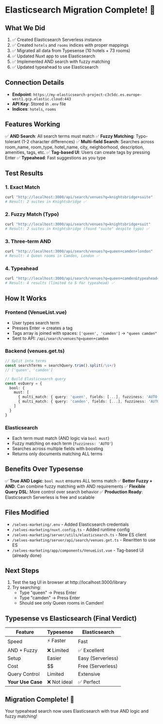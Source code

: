 # Elasticsearch Migration Complete! 🎉

## What We Did
1. ✅ Created Elasticsearch Serverless instance
2. ✅ Created `hotels` and `rooms` indices with proper mappings
3. ✅ Migrated all data from Typesense (10 hotels + 73 rooms)
4. ✅ Updated Nuxt app to use Elasticsearch
5. ✅ Implemented AND search with fuzzy matching
6. ✅ Updated typeahead to use Elasticsearch

## Connection Details
- **Endpoint**: `https://my-elasticsearch-project-c3c5dc.es.europe-west1.gcp.elastic.cloud:443`
- **API Key**: Stored in `.env` file
- **Indices**: `hotels`, `rooms`

## Features Working
✅ **AND Search**: All search terms must match
✅ **Fuzzy Matching**: Typo-tolerant (1-2 character differences)
✅ **Multi-field Search**: Searches across room_name, room_type, hotel_name, city, neighborhood, description, amenities, tags, etc.
✅ **Tag-based UI**: Users can create tags by pressing Enter
✅ **Typeahead**: Fast suggestions as you type

## Test Results

### 1. Exact Match
```bash
curl "http://localhost:3000/api/search/venues?q=knightsbridge+suite"
# Result: 2 suites in Knightsbridge ✅
```

### 2. Fuzzy Match (Typo)
```bash
curl "http://localhost:3000/api/search/venues?q=knightsbridge+suit"
# Result: 2 suites in Knightsbridge (found "suite" despite typo) ✅
```

### 3. Three-term AND
```bash
curl "http://localhost:3000/api/search/venues?q=queen+camden+london"
# Result: 4 Queen rooms in Camden, London ✅
```

### 4. Typeahead
```bash
curl "http://localhost:3000/api/search/venues?q=queen+camden&typeahead=true"
# Result: 4 results (limited to 5 for typeahead) ✅
```

## How It Works

### Frontend (VenueList.vue)
- User types search term
- Presses Enter → creates a tag
- Tags array is joined with spaces: `['queen', 'camden']` → `"queen camden"`
- Sent to API: `/api/search/venues?q=queen+camden`

### Backend (venues.get.ts)
```typescript
// Split into terms
const searchTerms = searchQuery.trim().split(/\s+/)
// ['queen', 'camden']

// Build Elasticsearch query
const esQuery = {
  bool: {
    must: [
      { multi_match: { query: 'queen', fields: [...], fuzziness: 'AUTO' } },
      { multi_match: { query: 'camden', fields: [...], fuzziness: 'AUTO' } }
    ]
  }
}
```

### Elasticsearch
- Each term must match (AND logic via `bool must`)
- Fuzzy matching on each term (`fuzziness: 'AUTO'`)
- Searches across multiple fields with boosting
- Returns only documents matching ALL terms

## Benefits Over Typesense
✅ **True AND Logic**: `bool must` ensures ALL terms match
✅ **Better Fuzzy + AND**: Can combine fuzzy matching with AND requirements
✅ **Flexible Query DSL**: More control over search behavior
✅ **Production Ready**: Elasticsearch Serverless is free and scalable

## Files Modified
- `/selves-marketing/.env` - Added Elasticsearch credentials
- `/selves-marketing/nuxt.config.ts` - Added runtime config
- `/selves-marketing/server/utils/elasticsearch.ts` - New ES client
- `/selves-marketing/server/api/search/venues.get.ts` - Rewritten to use ES
- `/selves-marketing/app/components/VenueList.vue` - Tag-based UI (already done)

## Next Steps
1. Test the tag UI in browser at http://localhost:3000/library
2. Try searching:
   - Type "queen" → Press Enter
   - Type "camden" → Press Enter
   - Should see only Queen rooms in Camden!

## Typesense vs Elasticsearch (Final Verdict)
| Feature | Typesense | Elasticsearch |
|---------|-----------|---------------|
| Speed | ⚡ Faster | Fast |
| AND + Fuzzy | ❌ Limited | ✅ Excellent |
| Setup | Easier | Easy (Serverless) |
| Cost | $$ | Free (Serverless) |
| Query Control | Limited | Extensive |
| **Your Use Case** | ❌ Not ideal | ✅ Perfect |

## Migration Complete! 🚀
Your typeahead search now uses Elasticsearch with true AND logic and fuzzy matching!
